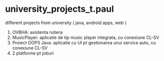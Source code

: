 # university_projects_t.paul
 different projects from university ( java, android apps, web )

1. OVBHA: asistenta rutiera
2. MusicPlayer: aplicatie de tip music player integrata, cu conexiune CL-SV
3. Proiect OOP3 Java: aplicatie cu UI pt gestionarea unui service auto, cu conexiune CL-SV
4. 2 platforme pt joburi
